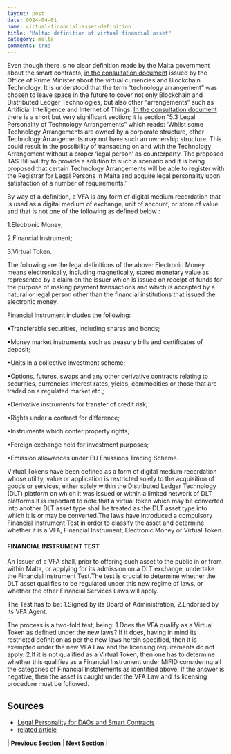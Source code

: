 ```yaml
---
layout: post
date: 0024-04-01
name: virtual-financial-asset-definition
title: "Malta: definition of virtual financial asset"
category: malta
comments: true
---
```


Even though there is no clear definition made by the Malta government about the smart contracts,  [in the consultation document](https://opm.gov.mt/en/Documents/FSDEI%20-%20DLT%20Regulation%20Document.pdf) issued by the Office of Prime Minister about the virtual currencies and Blockchain Technology, It is understood that the term “technology arrangement” was chosen to leave space in the future to cover not only Blockchain and Distributed Ledger Technologies, but also other “arrangements” such as Artificial Intelligence and Internet of Things.
[In the consultation document](https://opm.gov.mt/en/Documents/FSDEI%20-%20DLT%20Regulation%20Document.pdf) there is a short but very significant section; it is section “5.3 Legal Personality of Technology Arrangements” which reads:
‘Whilst some Technology Arrangements are owned by a corporate structure, other Technology Arrangements may not have such an ownership structure. This could result in the possibility of transacting on and with the Technology Arrangement without a proper ‘legal person’ as counterparty. The proposed TAS Bill will try to provide a solution to such a scenario and it is being proposed that certain Technology Arrangements will be able to register with the Registrar for Legal Persons in Malta and acquire legal personality upon satisfaction of a number of requirements.’

By way of a definition, a VFA is any form of digital medium recordation that is used as a digital medium of exchange, unit of account, or store of value and that is not one of the following as defined below :

1.Electronic Money;

2.Financial Instrument;

3.Virtual Token.

The following are the legal definitions of the above:
Electronic Money means electronically, including magnetically, stored monetary value as represented by a claim on the issuer which is issued on receipt of funds for the purpose of making payment transactions and which is accepted by a natural or legal person other than the financial institutions that issued the electronic money.

Financial Instrument includes the following:

•Transferable securities, including shares and bonds;

•Money market instruments such as treasury bills and certificates of deposit;

•Units in a collective investment scheme;

•Options, futures, swaps and any other derivative contracts relating to securities, currencies interest rates, yields, commodities or those that are traded on a regulated market etc.;

•Derivative instruments for transfer of credit risk;

•Rights under a contract for difference;

•Instruments which confer property rights;

•Foreign exchange held for investment purposes; 

•Emission allowances under EU Emissions Trading Scheme.

Virtual Tokens have been defined as a form of digital medium recordation whose utility, value or application is restricted solely to the acquisition of goods or services, either solely within the Distributed Ledger Technology (DLT) platform on which it was issued or within a limited network of DLT platforms.It is important to note that a virtual token which may be converted into another DLT asset type shall be treated as the DLT asset type into which it is or may be converted.The laws have introduced a compulsory Financial Instrument Test in order to classify the asset and determine whether it is a VFA, Financial Instrument, Electronic Money or Virtual Token.

#### FINANCIAL INSTRUMENT TEST
An Issuer of a VFA shall, prior to offering such asset to the public in or from within Malta, or applying for its admission on a DLT exchange, undertake the Financial Instrument Test.The test is crucial to determine whether the DLT asset qualifies to be regulated under this new regime of laws, or whether the other Financial Services Laws will apply.

The Test has to be:
1.Signed by its Board of Administration, 
2.Endorsed by its VFA Agent.

The process is a two-fold test, being:
1.Does the VFA qualify as a Virtual Token as defined under the new laws? If it does, having in mind its restricted definition as per the new laws herein specified, then it is exempted under the new VFA Law and the licensing requirements do not apply.
2.If it is not qualified as a Virtual Token, then one has to determine whether this qualifies as a Financial Instrument under MiFID considering all the categories of Financial Instatements as identified above. If the answer is negative, then the asset is caught under the VFA Law and its licensing procedure must be followed.



Sources
-- 
- [Legal Personality for DAOs and Smart Contracts](https://chainstrategies.com/2018/03/11/malta-blockchain-regulation-proposal-legal-personality-for-daos-and-smart-contracts/)
- [related article](http://www.mondaq.com/x/766274/fin+tech/ICOs+The+New+Legislation+Updated+4th+Edition)


| **[Previous Section]( https://neo-project.github.io/global-blockchain-compliance-hub//malta/malta-final-liability.html)** | **[Next Section]( https://neo-project.github.io/global-blockchain-compliance-hub//malta/malta-dispute-resolution.html)** |
